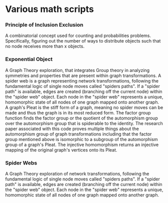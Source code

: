 # Various math scripts

### Principle of Inclusion Exclusion

A combinatorial concept used for counting and probabilities problems. Specifically, figuring out the number of ways to distribute objects such that no node receives more than x objects.

### Exponential Object 

A Graph Theory exploration, that integrates Group theory in analyzing symmetries and properties that are present within graph transformations. A spider web is a graph representing network transformations, following the fundamental logic of single node moves called "spiders paths". If a "spider path" is available, edges are created (branching off the current node) within the "spider web" object. Each node in the "spider web" represents a unique, homomorphic state of all nodes of one graph mapped onto another graph. A graph's Pleat is the stiff form of a graph, meaning no spider moves can be made and thus the graph is in its most reduced form. The factor group function finds the factor group or the quotient of the automorphism group over the automorphism group that is spiderable to the identity. The research paper associated with this code proves multiple things about the automorphism group of graph transformations including that the factor group mentioned above is isomorphic to a subgroup of the automorphism group of a graph's Pleat. The injective homomorphism returns an injective mapping of the original graph's vertices onto its Pleat.

### Spider Webs

A Graph Theory exploration of network transformations, following the fundamental logic of single node moves called "spiders paths". If a "spider path" is available, edges are created (branching off the current node) within the "spider web" object. Each node in the "spider web" represents a unique, homomorphic state of all nodes of one graph mapped onto another graph. 
